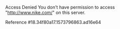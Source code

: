Access Denied You don't have permission to access "http://www.nike.com/" on this server.

Reference #18.34f80a17.1573796863.ad16e64